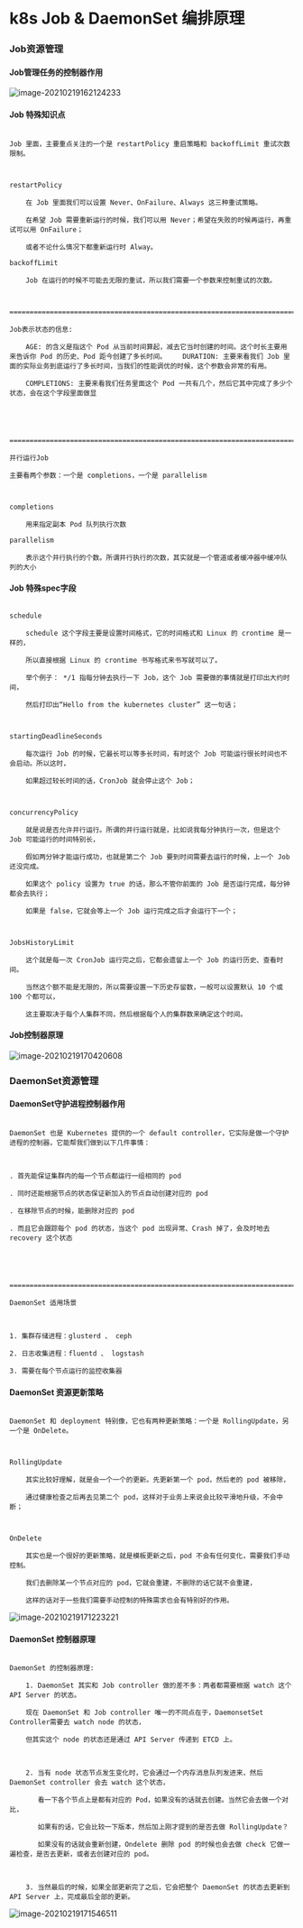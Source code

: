 # k8s Job & DaemonSet 编排原理



### Job资源管理



#### Job管理任务的控制器作用



![image-20210219162124233](https://github.com/ffzheng1222/k8sStudy/blob/master/png/image-20210219162124233.png)







#### Job 特殊知识点



```

Job 里面，主要重点关注的一个是 restartPolicy 重启策略和 backoffLimit 重试次数限制。



restartPolicy

	在 Job 里面我们可以设置 Never、OnFailure、Always 这三种重试策略。

	在希望 Job 需要重新运行的时候，我们可以用 Never；希望在失败的时候再运行，再重试可以用 OnFailure；

	或者不论什么情况下都重新运行时 Alway。

backoffLimit

	Job 在运行的时候不可能去无限的重试，所以我们需要一个参数来控制重试的次数。



======================================================================================================

Job表示状态的信息:

	AGE: 的含义是指这个 Pod 从当前时间算起，减去它当时创建的时间。这个时长主要用来告诉你 Pod 的历史、Pod 距今创建了多长时间。	  DURATION: 主要来看我们 Job 里面的实际业务到底运行了多长时间，当我们的性能调优的时候，这个参数会非常的有用。

	COMPLETIONS: 主要来看我们任务里面这个 Pod 一共有几个，然后它其中完成了多少个状态，会在这个字段里面做显

	



======================================================================================================

并行运行Job

主要看两个参数：一个是 completions，一个是 parallelism



completions

	用来指定副本 Pod 队列执行次数

parallelism	

	表示这个并行执行的个数。所谓并行执行的次数，其实就是一个管道或者缓冲器中缓冲队列的大小

```







#### Job 特殊spec字段



```

schedule

	schedule 这个字段主要是设置时间格式，它的时间格式和 Linux 的 crontime 是一样的，

	所以直接根据 Linux 的 crontime 书写格式来书写就可以了。

	举个例子： */1 指每分钟去执行一下 Job，这个 Job 需要做的事情就是打印出大约时间，

	然后打印出“Hello from the kubernetes cluster” 这一句话；



startingDeadlineSeconds

	每次运行 Job 的时候，它最长可以等多长时间，有时这个 Job 可能运行很长时间也不会启动。所以这时，

	如果超过较长时间的话，CronJob 就会停止这个 Job；



concurrencyPolicy

	就是说是否允许并行运行。所谓的并行运行就是，比如说我每分钟执行一次，但是这个 Job 可能运行的时间特别长，

	假如两分钟才能运行成功，也就是第二个 Job 要到时间需要去运行的时候，上一个 Job 还没完成。

	如果这个 policy 设置为 true 的话，那么不管你前面的 Job 是否运行完成，每分钟都会去执行；

	如果是 false，它就会等上一个 Job 运行完成之后才会运行下一个；



JobsHistoryLimit

	这个就是每一次 CronJob 运行完之后，它都会遗留上一个 Job 的运行历史、查看时间。

	当然这个额不能是无限的，所以需要设置一下历史存留数，一般可以设置默认 10 个或 100 个都可以，

	这主要取决于每个人集群不同，然后根据每个人的集群数来确定这个时间。

```







#### Job控制器原理



![image-20210219170420608](https://github.com/ffzheng1222/k8sStudy/blob/master/png/image-20210219170420608.png)



### DaemonSet资源管理



#### DaemonSet守护进程控制器作用



```

DaemonSet 也是 Kubernetes 提供的一个 default controller，它实际是做一个守护进程的控制器，它能帮我们做到以下几件事情：



. 首先能保证集群内的每一个节点都运行一组相同的 pod

. 同时还能根据节点的状态保证新加入的节点自动创建对应的 pod

. 在移除节点的时候，能删除对应的 pod

. 而且它会跟踪每个 pod 的状态，当这个 pod 出现异常、Crash 掉了，会及时地去 recovery 这个状态





======================================================================================================

DaemonSet 适用场景



1. 集群存储进程：glusterd 、 ceph

2. 日志收集进程：fluentd 、 logstash

3. 需要在每个节点运行的监控收集器	

```







#### DaemonSet 资源更新策略



```

DaemonSet 和 deployment 特别像，它也有两种更新策略：一个是 RollingUpdate，另一个是 OnDelete。



RollingUpdate 

	其实比较好理解，就是会一个一个的更新。先更新第一个 pod，然后老的 pod 被移除，

	通过健康检查之后再去见第二个 pod，这样对于业务上来说会比较平滑地升级，不会中断；



OnDelete 

	其实也是一个很好的更新策略，就是模板更新之后，pod 不会有任何变化，需要我们手动控制。

	我们去删除某一个节点对应的 pod，它就会重建，不删除的话它就不会重建，

	这样的话对于一些我们需要手动控制的特殊需求也会有特别好的作用。

```



![image-20210219171223221](https://github.com/ffzheng1222/k8sStudy/blob/master/png/image-20210219171223221.png)







####  DaemonSet 控制器原理



```

DaemonSet 的控制器原理:

	1. DaemonSet 其实和 Job controller 做的差不多：两者都需要根据 watch 这个 API Server 的状态。

	现在 DaemonSet 和 Job controller 唯一的不同点在于，DaemonsetSet Controller需要去 watch node 的状态，

	但其实这个 node 的状态还是通过 API Server 传递到 ETCD 上。

	

	2. 当有 node 状态节点发生变化时，它会通过一个内存消息队列发进来，然后DaemonSet controller 会去 watch 这个状态，

	   看一下各个节点上是都有对应的 Pod，如果没有的话就去创建。当然它会去做一个对比，

	   如果有的话，它会比较一下版本，然后加上刚才提到的是否去做 RollingUpdate？ 

	   如果没有的话就会重新创建，Ondelete 删除 pod 的时候也会去做 check 它做一遍检查，是否去更新，或者去创建对应的 pod。



	3. 当然最后的时候，如果全部更新完了之后，它会把整个 DaemonSet 的状态去更新到 API Server 上，完成最后全部的更新。

```



![image-20210219171546511](https://github.com/ffzheng1222/k8sStudy/blob/master/png/image-20210219171546511.png)







